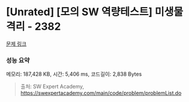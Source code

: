 # [Unrated] [모의 SW 역량테스트] 미생물 격리 - 2382 

[문제 링크](https://swexpertacademy.com/main/code/problem/problemDetail.do?contestProbId=AV597vbqAH0DFAVl) 

### 성능 요약

메모리: 187,428 KB, 시간: 5,406 ms, 코드길이: 2,838 Bytes



> 출처: SW Expert Academy, https://swexpertacademy.com/main/code/problem/problemList.do